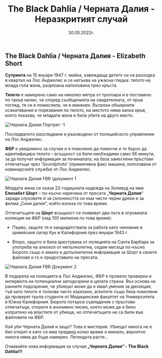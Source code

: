 ﻿---
title: The Black Dahlia / Черната Далия - Неразкритият случай
description: Историята и фактите за убийството на Черната Далия, нова информация и подробности за неразкрития случай от преди век. Нова информация по случая.
img: https://res.cloudinary.com/mayks/image/upload/v1653921275/blog-mayks/crime/black-dahlia%20/elizabeth-short-face-1_y9wpm0.webp
alt: The Black Dahlia picture in enface
categories:
  - крими
tags:
  - история
  - крими
number: 4
date: 30.05.2022г.
status: publish
---

## The Black Dahlia / Черната Далия - Elizabeth Short   
**Сутринта** на 15 януари 1947 г. майка, извеждаща детето си на разходка в квартал на Лос Анджелис и се натъква на ужасна гледка: тялото на млада гола жена, разрязана наполовина през кръста.  

**Тялото** е намерено само на няколко метра от тротоара и е поставено по такъв начин, че според съобщенията на свидетелката, от пръв поглед, тя си е помислила, че е манекен. Въпреки обширните осакатявания и порязвания по тялото, на мястото няма капка кръв, което показва, че младата жена е била убита на друго място.  

![Черната Далия Портрет -1](https://res.cloudinary.com/mayks/image/upload/v1653920463/blog-mayks/crime/black-dahlia%20/elizabeth-short-poster_slqcly.webp)

Последвалото разследване е ръководено от полицейското управление на Лос Анджелис.  

**ФБР** е уведомено за случая и е помолено да помогне и то бързо да идентифицира тялото – всъщност са били необходими само 56 минути, за да получат информация за починалата, на база замъглени пръстови отпечатъци чрез 'Soundphoto' (примитивна факс машина, използвана от новинарските служби) от Лос Анджелис.  

![Черната Далия FBR \документ 1](https://res.cloudinary.com/mayks/image/upload/v1653920462/blog-mayks/crime/black-dahlia%20/doc-2_gdqpqz.webp)

Младата жена се оказа 22-годишната надежда на Холивуд на име **Елизабет Шорт** – по-късно наречена от пресата „**Черната Далия**“ заради слуховете й за склонността си към чисти черни дрехи и за филма „Синя далия“, който излиза по това време.  

Отпечатъците на **Шорт** всъщност се появяват два пъти в огромната колекция на ФБР (над 100 милиона по това време):  

* Първо, защото тя е кандидатствала за работа като чиновник в армейския лагер Кук в Калифорния през януари 1943 г.

* Второ, защото е била арестувана от полицията на Санта Барбара за употреба на алкохол от непълнолетна, седем месеца по-късно. Бюрото също е имало и допълнителна информация за Шорт в своите файлове и го е предоставило на пресата.


![Черната Далия FBR Документ 2](https://res.cloudinary.com/mayks/image/upload/v1653920461/blog-mayks/crime/black-dahlia%20/doc-1_lzled9.webp)  


В подкрепа на полицията в Лос Анджелис, ФБР е провело проверки и интервюта на потенциални заподозрени в цялата страна. Въз основа на ранните подозрения, че убиецът може да е имал умения за дисекция, тъй като тялото е толкова чисто изрязано, агентите също бяха помолени да проверят група студенти от Медицинския факултет на Университета в Южна Калифорния. Бюрото потърси съвпадение с пръстови отпечатъци, открити в анонимно писмо, което може да е било изпратено на властите от убиеца, но отпечатъците не са били във файловете на ФБР.

Кой уби Черната Далия и защо? Това е мистерия. Убиецът никога не е бил открит и като се има предвид колко време е минало, вероятно никога няма да бъде намерен. 
Легендата расте...  

Очаквайте нова информация за случая **„Черната Далия“ - The Black Dahlia!!!**

